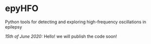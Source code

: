 # epyHFO
Python tools for detecting and exploring high-frequency oscillations in epilepsy

*15th of June 2020:*
Hello! we will publish the code soon!
